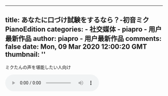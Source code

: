 
---
title: あなたに口づけ試験をするなら？-初音ミク PianoEdition
categories: 
    - 社交媒体
    - piapro - 用户最新作品
author: piapro - 用户最新作品
comments: false
date: Mon, 09 Mar 2020 12:00:20 GMT
thumbnail: ''
---

<div>   
<p class="cd_dtl_cap">ミクたんの声を堪能したい人向け</p><audio src="https://cdn.piapro.jp/mp3_a/3y/3yo9oc4ttl4zcx0n_20200309120020_audition.mp3" controls loop></audio>  
</div>
            